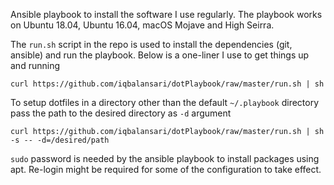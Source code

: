 Ansible playbook to install the software I use regularly. The playbook works on
Ubuntu 18.04, Ubuntu 16.04, macOS Mojave and High Seirra.

The `run.sh` script in the repo is used to install the dependencies (git,
ansible) and run the playbook. Below is a one-liner I use to get things up and
running

```
curl https://github.com/iqbalansari/dotPlaybook/raw/master/run.sh | sh
```

To setup dotfiles in a directory other than the default `~/.playbook` directory
pass the path to the desired directory as `-d` argument

```
curl https://github.com/iqbalansari/dotPlaybook/raw/master/run.sh | sh -s -- -d=/desired/path
```

`sudo` password is needed by the ansible playbook to install packages using
apt. Re-login might be required for some of the configuration to take effect.
